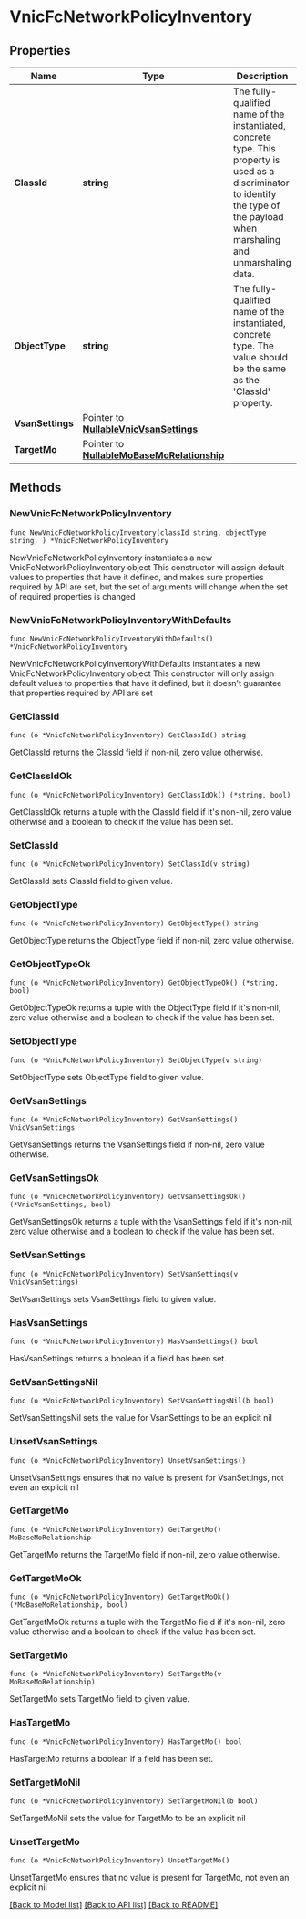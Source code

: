 # VnicFcNetworkPolicyInventory

## Properties

Name | Type | Description | Notes
------------ | ------------- | ------------- | -------------
**ClassId** | **string** | The fully-qualified name of the instantiated, concrete type. This property is used as a discriminator to identify the type of the payload when marshaling and unmarshaling data. | [default to "vnic.FcNetworkPolicyInventory"]
**ObjectType** | **string** | The fully-qualified name of the instantiated, concrete type. The value should be the same as the &#39;ClassId&#39; property. | [default to "vnic.FcNetworkPolicyInventory"]
**VsanSettings** | Pointer to [**NullableVnicVsanSettings**](VnicVsanSettings.md) |  | [optional] 
**TargetMo** | Pointer to [**NullableMoBaseMoRelationship**](MoBaseMoRelationship.md) |  | [optional] 

## Methods

### NewVnicFcNetworkPolicyInventory

`func NewVnicFcNetworkPolicyInventory(classId string, objectType string, ) *VnicFcNetworkPolicyInventory`

NewVnicFcNetworkPolicyInventory instantiates a new VnicFcNetworkPolicyInventory object
This constructor will assign default values to properties that have it defined,
and makes sure properties required by API are set, but the set of arguments
will change when the set of required properties is changed

### NewVnicFcNetworkPolicyInventoryWithDefaults

`func NewVnicFcNetworkPolicyInventoryWithDefaults() *VnicFcNetworkPolicyInventory`

NewVnicFcNetworkPolicyInventoryWithDefaults instantiates a new VnicFcNetworkPolicyInventory object
This constructor will only assign default values to properties that have it defined,
but it doesn't guarantee that properties required by API are set

### GetClassId

`func (o *VnicFcNetworkPolicyInventory) GetClassId() string`

GetClassId returns the ClassId field if non-nil, zero value otherwise.

### GetClassIdOk

`func (o *VnicFcNetworkPolicyInventory) GetClassIdOk() (*string, bool)`

GetClassIdOk returns a tuple with the ClassId field if it's non-nil, zero value otherwise
and a boolean to check if the value has been set.

### SetClassId

`func (o *VnicFcNetworkPolicyInventory) SetClassId(v string)`

SetClassId sets ClassId field to given value.


### GetObjectType

`func (o *VnicFcNetworkPolicyInventory) GetObjectType() string`

GetObjectType returns the ObjectType field if non-nil, zero value otherwise.

### GetObjectTypeOk

`func (o *VnicFcNetworkPolicyInventory) GetObjectTypeOk() (*string, bool)`

GetObjectTypeOk returns a tuple with the ObjectType field if it's non-nil, zero value otherwise
and a boolean to check if the value has been set.

### SetObjectType

`func (o *VnicFcNetworkPolicyInventory) SetObjectType(v string)`

SetObjectType sets ObjectType field to given value.


### GetVsanSettings

`func (o *VnicFcNetworkPolicyInventory) GetVsanSettings() VnicVsanSettings`

GetVsanSettings returns the VsanSettings field if non-nil, zero value otherwise.

### GetVsanSettingsOk

`func (o *VnicFcNetworkPolicyInventory) GetVsanSettingsOk() (*VnicVsanSettings, bool)`

GetVsanSettingsOk returns a tuple with the VsanSettings field if it's non-nil, zero value otherwise
and a boolean to check if the value has been set.

### SetVsanSettings

`func (o *VnicFcNetworkPolicyInventory) SetVsanSettings(v VnicVsanSettings)`

SetVsanSettings sets VsanSettings field to given value.

### HasVsanSettings

`func (o *VnicFcNetworkPolicyInventory) HasVsanSettings() bool`

HasVsanSettings returns a boolean if a field has been set.

### SetVsanSettingsNil

`func (o *VnicFcNetworkPolicyInventory) SetVsanSettingsNil(b bool)`

 SetVsanSettingsNil sets the value for VsanSettings to be an explicit nil

### UnsetVsanSettings
`func (o *VnicFcNetworkPolicyInventory) UnsetVsanSettings()`

UnsetVsanSettings ensures that no value is present for VsanSettings, not even an explicit nil
### GetTargetMo

`func (o *VnicFcNetworkPolicyInventory) GetTargetMo() MoBaseMoRelationship`

GetTargetMo returns the TargetMo field if non-nil, zero value otherwise.

### GetTargetMoOk

`func (o *VnicFcNetworkPolicyInventory) GetTargetMoOk() (*MoBaseMoRelationship, bool)`

GetTargetMoOk returns a tuple with the TargetMo field if it's non-nil, zero value otherwise
and a boolean to check if the value has been set.

### SetTargetMo

`func (o *VnicFcNetworkPolicyInventory) SetTargetMo(v MoBaseMoRelationship)`

SetTargetMo sets TargetMo field to given value.

### HasTargetMo

`func (o *VnicFcNetworkPolicyInventory) HasTargetMo() bool`

HasTargetMo returns a boolean if a field has been set.

### SetTargetMoNil

`func (o *VnicFcNetworkPolicyInventory) SetTargetMoNil(b bool)`

 SetTargetMoNil sets the value for TargetMo to be an explicit nil

### UnsetTargetMo
`func (o *VnicFcNetworkPolicyInventory) UnsetTargetMo()`

UnsetTargetMo ensures that no value is present for TargetMo, not even an explicit nil

[[Back to Model list]](../README.md#documentation-for-models) [[Back to API list]](../README.md#documentation-for-api-endpoints) [[Back to README]](../README.md)


